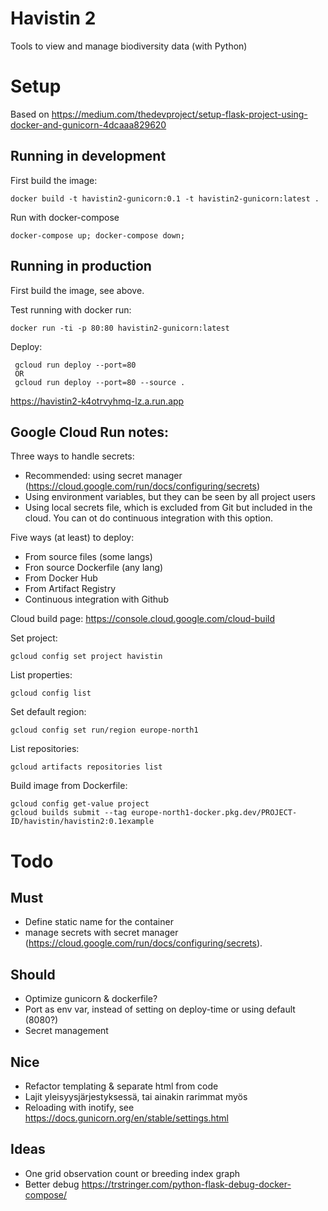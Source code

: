 
# Havistin 2

Tools to view and manage biodiversity data (with Python)

# Setup

Based on https://medium.com/thedevproject/setup-flask-project-using-docker-and-gunicorn-4dcaaa829620

## Running in development

First build the image:

    docker build -t havistin2-gunicorn:0.1 -t havistin2-gunicorn:latest .

Run with docker-compose

    docker-compose up; docker-compose down;

## Running in production

First build the image, see above. 

Test running with docker run:

    docker run -ti -p 80:80 havistin2-gunicorn:latest

Deploy:

     gcloud run deploy --port=80
     OR
     gcloud run deploy --port=80 --source .

https://havistin2-k4otrvyhmq-lz.a.run.app

## Google Cloud Run notes:

Three ways to handle secrets:

- Recommended: using  secret manager (https://cloud.google.com/run/docs/configuring/secrets)
- Using environment variables, but they can be seen by all project users
- Using local secrets file, which is excluded from Git but included in the cloud. You can ot do continuous integration with this option.

Five ways (at least) to deploy:

- From source files (some langs)
- Fron source Dockerfile (any lang)
- From Docker Hub
- From Artifact Registry
- Continuous integration with Github

Cloud build page: https://console.cloud.google.com/cloud-build

Set project:

    gcloud config set project havistin

List properties:

    gcloud config list

Set default region:

    gcloud config set run/region europe-north1

List repositories:

    gcloud artifacts repositories list

Build image from Dockerfile:

    gcloud config get-value project
    gcloud builds submit --tag europe-north1-docker.pkg.dev/PROJECT-ID/havistin/havistin2:0.1example


# Todo

## Must

- Define static name for the container
- manage secrets with secret manager (https://cloud.google.com/run/docs/configuring/secrets).

## Should

- Optimize gunicorn & dockerfile?
- Port as env var, instead of setting on deploy-time or using default (8080?)
- Secret management

## Nice

- Refactor templating & separate html from code
- Lajit yleisyysjärjestyksessä, tai ainakin rarimmat myös
- Reloading with inotify, see https://docs.gunicorn.org/en/stable/settings.html

## Ideas

- One grid observation count or breeding index graph
- Better debug https://trstringer.com/python-flask-debug-docker-compose/

